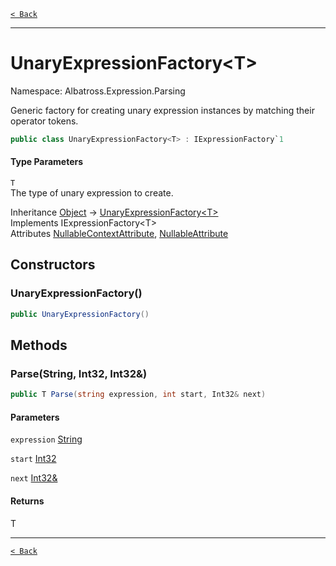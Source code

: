 [`< Back`](../../../)

---

# UnaryExpressionFactory&lt;T&gt;

Namespace: Albatross.Expression.Parsing

Generic factory for creating unary expression instances by matching their operator tokens.

```csharp
public class UnaryExpressionFactory<T> : IExpressionFactory`1
```

#### Type Parameters

`T`<br>
The type of unary expression to create.

Inheritance [Object](https://docs.microsoft.com/en-us/dotnet/api/system.object) → [UnaryExpressionFactory&lt;T&gt;](./albatross/expression/parsing/unaryexpressionfactory-1)<br>
Implements IExpressionFactory&lt;T&gt;<br>
Attributes [NullableContextAttribute](https://docs.microsoft.com/en-us/dotnet/api/system.runtime.compilerservices.nullablecontextattribute), [NullableAttribute](https://docs.microsoft.com/en-us/dotnet/api/system.runtime.compilerservices.nullableattribute)

## Constructors

### **UnaryExpressionFactory()**

```csharp
public UnaryExpressionFactory()
```

## Methods

### **Parse(String, Int32, Int32&)**

```csharp
public T Parse(string expression, int start, Int32& next)
```

#### Parameters

`expression` [String](https://docs.microsoft.com/en-us/dotnet/api/system.string)<br>

`start` [Int32](https://docs.microsoft.com/en-us/dotnet/api/system.int32)<br>

`next` [Int32&](https://docs.microsoft.com/en-us/dotnet/api/system.int32&)<br>

#### Returns

T<br>

---

[`< Back`](../../../)
